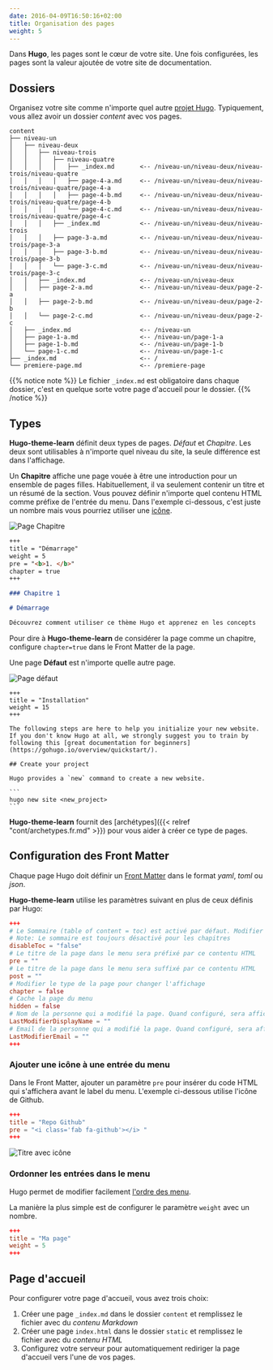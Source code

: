 ```yaml
---
date: 2016-04-09T16:50:16+02:00
title: Organisation des pages
weight: 5
---
```


Dans **Hugo**, les pages sont le cœur de votre site. Une fois configurées, les pages sont la valeur ajoutée de votre site de documentation.

## Dossiers

Organisez votre site comme n'importe quel autre [projet Hugo](https://gohugo.io/content/organization/). Typiquement, vous allez avoir un dossier *content* avec vos pages.

    content
    ├── niveau-un 
    │   ├── niveau-deux
    │   │   ├── niveau-trois
    │   │   │   ├── niveau-quatre
    │   │   │   │   ├── _index.md       <-- /niveau-un/niveau-deux/niveau-trois/niveau-quatre
    │   │   │   │   ├── page-4-a.md     <-- /niveau-un/niveau-deux/niveau-trois/niveau-quatre/page-4-a
    │   │   │   │   ├── page-4-b.md     <-- /niveau-un/niveau-deux/niveau-trois/niveau-quatre/page-4-b
    │   │   │   │   └── page-4-c.md     <-- /niveau-un/niveau-deux/niveau-trois/niveau-quatre/page-4-c
    │   │   │   ├── _index.md           <-- /niveau-un/niveau-deux/niveau-trois
    │   │   │   ├── page-3-a.md         <-- /niveau-un/niveau-deux/niveau-trois/page-3-a
    │   │   │   ├── page-3-b.md         <-- /niveau-un/niveau-deux/niveau-trois/page-3-b
    │   │   │   └── page-3-c.md         <-- /niveau-un/niveau-deux/niveau-trois/page-3-c
    │   │   ├── _index.md               <-- /niveau-un/niveau-deux
    │   │   ├── page-2-a.md             <-- /niveau-un/niveau-deux/page-2-a
    │   │   ├── page-2-b.md             <-- /niveau-un/niveau-deux/page-2-b
    │   │   └── page-2-c.md             <-- /niveau-un/niveau-deux/page-2-c
    │   ├── _index.md                   <-- /niveau-un
    │   ├── page-1-a.md                 <-- /niveau-un/page-1-a
    │   ├── page-1-b.md                 <-- /niveau-un/page-1-b
    │   └── page-1-c.md                 <-- /niveau-un/page-1-c
    ├── _index.md                       <-- /
    └── premiere-page.md                <-- /premiere-page

{{% notice note %}}
Le fichier `_index.md` est obligatoire dans chaque dossier, c'est en quelque sorte votre page d'accueil pour le dossier.
{{% /notice %}}

## Types

**Hugo-theme-learn** définit deux types de pages. *Défaut* et *Chapitre*. Les deux sont utilisables à n'importe quel niveau du site, la seule différence est dans l'affichage.

Un **Chapitre** affiche une page vouée à être une introduction pour un ensemble de pages filles. Habituellement, il va seulement contenir un titre et un résumé de la section.
Vous pouvez définir n'importe quel contenu HTML comme préfixe de l'entrée du menu. Dans l'exemple ci-dessous, c'est juste un nombre mais vous pourriez utiliser une [icône](https://fortawesome.github.io/Font-Awesome/).

![Page Chapitre](/en/cont/pages/fcj-ss2-workshop-004/images/pages-chapter.png?width=50pc)

```markdown
+++
title = "Démarrage"
weight = 5
pre = "<b>1. </b>"
chapter = true
+++

### Chapitre 1

# Démarrage

Découvrez comment utiliser ce thème Hugo et apprenez en les concepts
```

Pour dire à **Hugo-theme-learn** de considérer la page comme un chapitre, configure `chapter=true` dans le Front Matter de la page.

Une page **Défaut** est n'importe quelle autre page.

![Page défaut](/en/cont/pages/fcj-ss2-workshop-004/images/pages-default.png?width=50pc)

    +++
    title = "Installation"
    weight = 15
    +++

    The following steps are here to help you initialize your new website. If you don't know Hugo at all, we strongly suggest you to train by following this [great documentation for beginners](https://gohugo.io/overview/quickstart/).

    ## Create your project

    Hugo provides a `new` command to create a new website.

    ```
    hugo new site <new_project>
    ```

**Hugo-theme-learn** fournit des [archétypes]({{< relref "cont/archetypes.fr.md" >}}) pour vous aider à créer ce type de pages.

## Configuration des Front Matter

Chaque page Hugo doit définir un [Front Matter](https://gohugo.io/content/front-matter/) dans le format *yaml*, *toml* ou *json*.

**Hugo-theme-learn** utilise les paramètres suivant en plus de ceux définis par Hugo:

```toml
+++
# Le Sommaire (table of content = toc) est activé par défaut. Modifier ce paramètre à true pour le désactiver.
# Note: Le sommaire est toujours désactivé pour les chapitres
disableToc = "false"
# Le titre de la page dans le menu sera préfixé par ce contentu HTML
pre = ""
# Le titre de la page dans le menu sera suffixé par ce contentu HTML
post = ""
# Modifier le type de la page pour changer l'affichage
chapter = false
# Cache la page du menu
hidden = false
# Nom de la personne qui a modifié la page. Quand configuré, sera affiché dans le pied de page. 
LastModifierDisplayName = ""
# Email de la personne qui a modifié la page. Quand configuré, sera affiché dans le pied de page.
LastModifierEmail = ""
+++
```

### Ajouter une icône à une entrée du menu

Dans le Front Matter, ajouter un paramètre `pre` pour insérer du code HTML qui s'affichera avant le label du menu. L'exemple ci-dessous utilise l'icône de Github.

```toml
+++
title = "Repo Github"
pre = "<i class='fab fa-github'></i> "
+++
```

![Titre avec icône](/en/cont/pages/fcj-ss2-workshop-004/images/frontmatter-icon.png)

### Ordonner les entrées dans le menu

Hugo permet de modifier facilement [l'ordre des menu](https://gohugo.io/content/ordering/).

La manière la plus simple est de configurer le paramètre `weight` avec un nombre.

```toml
+++
title = "Ma page"
weight = 5
+++
```

## Page d'accueil

Pour configurer votre page d'accueil, vous avez trois choix:

1. Créer une page `_index.md` dans le dossier `content` et remplissez le fichier avec du *contenu Markdown*
2. Créer une page `index.html` dans le dossier `static` et remplissez le fichier avec du *contenu HTML*
3. Configurez votre serveur pour automatiquement rediriger la page d'accueil vers l'une de vos pages.
